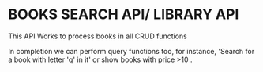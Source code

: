 # BOOKS SEARCH API/ LIBRARY API

This API Works to process books in all CRUD functions

In completion we can perform query functions too, for instance, 'Search for a book with letter 'q' in it'
or show books with price >10 .
